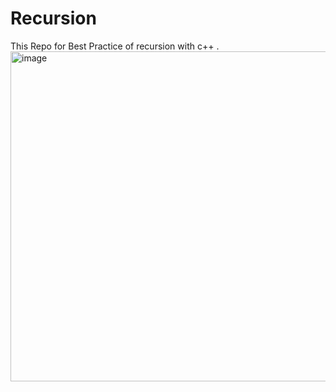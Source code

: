 # Recursion
This Repo for Best Practice of recursion with c++ . 
<img width="700" height="528" alt="image" src="https://github.com/user-attachments/assets/6f3d1880-833d-43aa-a22a-8b97925b4c3f" />
